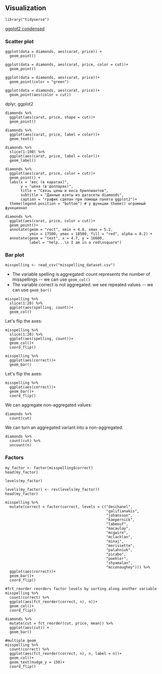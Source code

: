 ## Visualization

```library("tidyverse")```

[ggplot2 condensed](https://raw.githubusercontent.com/rstudio/cheatsheets/master/data-visualization-2.1.pdf)

### Scatter plot

```
ggplot(data = diamonds, aes(carat, price)) +
  geom_point()
  
ggplot(data = diamonds, aes(carat, price, color = cut))+
  geom_point()
  
ggplot(data = diamonds, aes(carat, price))+
  geom_point(color = "green")
  
ggplot(data = diamonds, aes(carat, price))+
  geom_point(aes(color = cut))
```

dplyr, ggplot2

```
diamonds %>%
  ggplot(aes(carat, price, shape = cut))+
  geom_point()
  
diamonds %>%
  ggplot(aes(carat, price, label = color))+
  geom_text()
  
diamonds %>%
  slice(1:100) %>% 
  ggplot(aes(carat, price, label = color))+
  geom_label()
  
diamonds %>%
  ggplot(aes(carat, price, color = cut))+
  geom_point() + 
  labs(x = "вес (в каратах)",
       y = "цена (в долларах)",
       title = "Связь цены и веса бриллиантов",
       subtitle = "Данные взяты из датасеты diamonds",
       caption = "график сделан при помощи пакета ggplot2")+
  theme(legend.position = "bottom") # у функции theme() огромный функционал
  
diamonds %>%
  ggplot(aes(carat, price, color = cut))+
  geom_point()+
  annotate(geom = "rect", xmin = 4.8, xmax = 5.2,
           ymin = 17500, ymax = 18500, fill = "red", alpha = 0.2) + 
  annotate(geom = "text", x = 4.7, y = 16600,
           label = "help...\n I am in a red\nsquare")
```

### Bar plot

```
misspelling <- read_csv("misspelling_dataset.csv")
```
+ The variable spelling is aggregated: count represents the number of misspellings -- we can use ```geom_col()```
+ The variable correct is not aggregated: we see repeated values -- we can use ```geom_bar()```

```
misspelling %>% 
  slice(1:20) %>% 
  ggplot(aes(spelling, count))+
  geom_col()
```

Let's flip the axes:

```
misspelling %>% 
  slice(1:20) %>% 
  ggplot(aes(spelling, count))+
  geom_col()+
  coord_flip()
```
```
misspelling %>% 
  ggplot(aes(correct))+
  geom_bar()
```
  
Let's flip the axes:

```
misspelling %>% 
  ggplot(aes(correct))+
  geom_bar()+
  coord_flip()
```

We can aggregate non-aggregated values:

```
diamonds %>% 
  count(cut)
```

We can turn an aggregated variant into a non-aggregated:

```
diamonds %>% 
  count(cut) %>% 
  uncount(n)
```

### Factors

```
my_factor <- factor(misspelling$correct)
head(my_factor)

levels(my_factor)

levels(my_factor) <- rev(levels(my_factor))
head(my_factor)

misspelling %>% 
  mutate(correct = factor(correct, levels = c("deschanel",
                                              "galifianakis",
                                              "johansson",
                                              "kaepernick",
                                              "labeouf",
                                              "macaulay",
                                              "mcgwire",
                                              "mclachlan",
                                              "minaj",
                                              "morissette",
                                              "palahniuk",
                                              "picabo",
                                              "poehler",
                                              "shyamalan",
                                              "mcconaughey"))) %>% 
  ggplot(aes(correct))+
  geom_bar()+
  coord_flip()
  
#fct_reorder reorders factor levels by sorting along another variable
misspelling %>% 
  count(correct) %>% 
  ggplot(aes(fct_reorder(correct, n), n))+
  geom_col()+
  coord_flip()
  
diamonds %>% 
  mutate(cut = fct_reorder(cut, price, mean)) %>% 
  ggplot(aes(cut)) +
  geom_bar()

#multiple geom_
misspelling %>% 
  count(correct) %>% 
  ggplot(aes(fct_reorder(correct, n), n, label = n))+
  geom_col()+
  geom_text(nudge_y = 150)+
  coord_flip()
```
